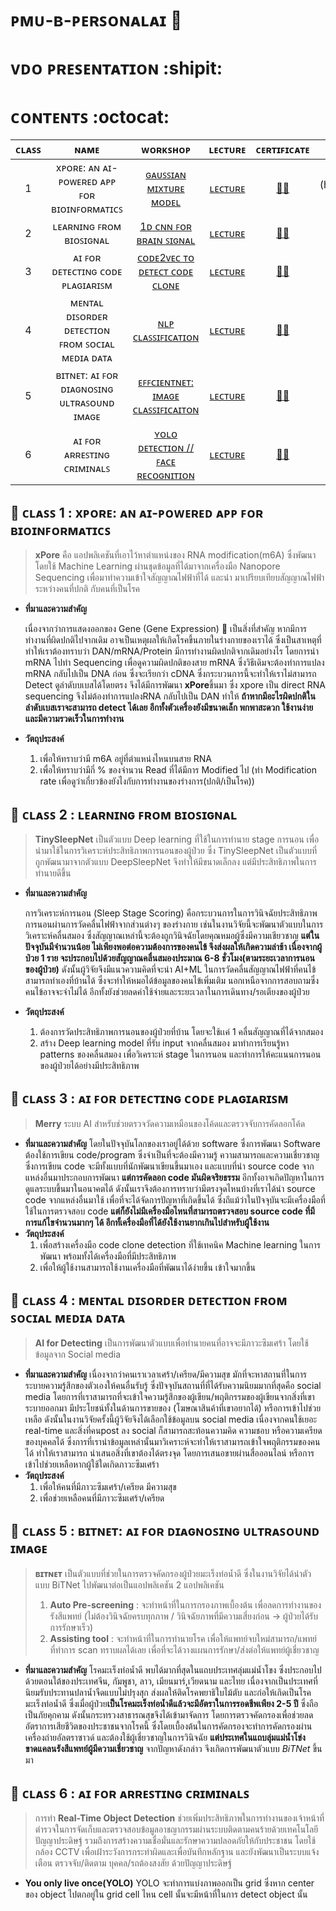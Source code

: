 # ᴘᴍᴜ-ʙ-ᴘᴇʀꜱᴏɴᴀʟᴀɪ :space_invader:
# ᴠᴅᴏ ᴘʀᴇꜱᴇɴᴛᴀᴛɪᴏɴ :shipit:
# ᴄᴏɴᴛᴇɴᴛꜱ :octocat:

|  ᴄʟᴀꜱꜱ   |                     ɴᴀᴍᴇ                        |   ᴡᴏʀᴋꜱʜᴏᴘ    | ʟᴇᴄᴛᴜʀᴇ   | ᴄᴇʀᴛɪꜰɪᴄᴀᴛᴇ |ᴅᴏᴄᴜᴍᴇɴᴛ  |
|:-------:|:-----------------------------------------------:|:-------------:|:---------:|:-----------:|:------------:|
|   1     | xᴘᴏʀᴇ: ᴀɴ ᴀɪ-ᴘᴏᴡᴇʀᴇᴅ ᴀᴘᴘ ꜰᴏʀ ʙɪᴏɪɴꜰᴏʀᴍᴀᴛɪᴄꜱ      | [ɢᴀᴜꜱꜱɪᴀɴ ᴍɪxᴛᴜʀᴇ ᴍᴏᴅᴇʟ](xPore/GMM.ipynb) | [ʟᴇᴄᴛᴜʀᴇ](xPore/Lecture) | [:woman_student:](https://powerclass.org/tutor-certificate-3/?cert_hash=9aca74810845f006) |[:paperclips:](https://drive.google.com/drive/folders/1WzSEFgym7sDo-3A9etN1a210a0IYmDi_),[:cd:](https://powerclass.org/courses/xpore-an-ai-powered-app-for-bioinformaticians/)|
|   2     | ʟᴇᴀʀɴɪɴɢ ꜰʀᴏᴍ ʙɪᴏꜱɪɢɴᴀʟ                          |[1ᴅ ᴄɴɴ ꜰᴏʀ ʙʀᴀɪɴ ꜱɪɢɴᴀʟ](Biosignal/model.py) | [ʟᴇᴄᴛᴜʀᴇ](Biosignal/learning_from_biosignals.pdf) |[:woman_student:](https://powerclass.org/tutor-certificate-3/?cert_hash=a10fcc14abfe3a03)|[:paperclips:](https://drive.google.com/drive/folders/1ZWYsgQaMztE_KxHUUT7dp-Z51vSp1Z6q),[:cd:](https://powerclass.org/courses/learning-from-biosignal/)|
|   3     | ᴀɪ ꜰᴏʀ ᴅᴇᴛᴇᴄᴛɪɴɢ ᴄᴏᴅᴇ ᴘʟᴀɢɪᴀʀɪꜱᴍ                 | [ᴄᴏᴅᴇ2ᴠᴇᴄ ᴛᴏ ᴅᴇᴛᴇᴄᴛ ᴄᴏᴅᴇ ᴄʟᴏɴᴇ](CodeClone/PMU_B_CodingAI_CodeCloneDetection_Workshop.ipynb) | [ʟᴇᴄᴛᴜʀᴇ](https://github.com/nattntn/PMU-B-PersonalAI/blob/main/CodeClone/PMU-B%20Coding%20AI.pdf)|[:woman_student:](https://powerclass.org/tutor-certificate-3/?cert_hash=2bf4725cd999366f)|[:paperclips:](https://drive.google.com/drive/folders/1t-RL2SHrjztbW630o4VjY02a9II0tMsQ),[:cd:](https://powerclass.org/courses/ai-for-detecting-code-plagiarism/)|
|   4     | ᴍᴇɴᴛᴀʟ ᴅɪꜱᴏʀᴅᴇʀ ᴅᴇᴛᴇᴄᴛɪᴏɴ ꜰʀᴏᴍ ꜱᴏᴄɪᴀʟ ᴍᴇᴅɪᴀ ᴅᴀᴛᴀ | [ɴʟᴘ ᴄʟᴀꜱꜱɪꜰɪᴄᴀᴛɪᴏɴ](NLP_classification/PMU_B_CodingAI_NLP_classification_Workshop_ipynb.ipynb) |[ʟᴇᴄᴛᴜʀᴇ](https://github.com/nattntn/PMU-B-PersonalAI/blob/main/NLP_classification/Social%20Media_Slide.pdf)|[:woman_student:](https://powerclass.org/tutor-certificate-3/?cert_hash=0d8200f8847ef8a9)|[:paperclips:](https://drive.google.com/drive/folders/1XYuuqvKlfR0BlUyOTZjtUeFr-Tq5sf44),[:cd:](https://powerclass.org/courses/mental-disorder-detection-from-social-media-data/)|
|   5     | ʙɪᴛɴᴇᴛ: ᴀɪ ꜰᴏʀ ᴅɪᴀɢɴᴏꜱɪɴɢ ᴜʟᴛʀᴀꜱᴏᴜɴᴅ ɪᴍᴀɢᴇ       | [ᴇꜰꜰᴄɪᴇɴᴛɴᴇᴛ: ɪᴍᴀɢᴇ ᴄʟᴀꜱꜱɪꜰɪᴄᴀɪᴛᴏɴ](BiTNet/PMUB_Personal_AI_Image_classification_EfficientNetB5.ipynb) | [ʟᴇᴄᴛᴜʀᴇ](BiTNet/Lecture) |[:woman_student:](https://powerclass.org/tutor-certificate-3/?cert_hash=ab6750d5050063e2)|[:paperclips:](https://drive.google.com/drive/folders/1oidtwy8eeP2rQ-iQrVsxcvRLBQ8eKHrq), [:cd:](https://powerclass.org/courses/bitnet-ai-for-diagnosing-ultrasound-image/)|
|   6     | ᴀɪ ꜰᴏʀ ᴀʀʀᴇꜱᴛɪɴɢ ᴄʀɪᴍɪɴᴀʟꜱ                       | [ʏᴏʟᴏ ᴅᴇᴛᴇᴄᴛɪᴏɴ // ꜰᴀᴄᴇ ʀᴇᴄᴏɢɴɪᴛɪᴏɴ](Detection/PMU_B_Train_Yolov8_Object_Detection_on_Custom_Dataset_Workshop.ipynb) | [ʟᴇᴄᴛᴜʀᴇ](Detection/ObjectDetection.pdf) |[:woman_student:](https://powerclass.org/tutor-certificate-3/?cert_hash=3177ce091e6b85aa)|[:paperclips:](https://drive.google.com/drive/folders/1LR_1LWKMVkrcLi0aYjjWjNgaDiZ9OJX3), [:cd:](https://powerclass.org/courses/ai-for-arresting-criminals/)|

## :pushpin: ᴄʟᴀꜱꜱ 1 : xᴘᴏʀᴇ: ᴀɴ ᴀɪ-ᴘᴏᴡᴇʀᴇᴅ ᴀᴘᴘ ꜰᴏʀ ʙɪᴏɪɴꜰᴏʀᴍᴀᴛɪᴄꜱ 
 >**xPore** คือ แอปพลิเคชันที่เอาไว้หาตำแหน่งของ RNA modification(m6A) ซึ่งพัฒนาโดยใช้ Machine Learning ผ่านชุดข้อมูลที่ได้มาจากเครื่องมือ Nanopore Sequencing เพื่อมาทำความเข้าใจสัญญาณไฟฟ้าที่ได้ และนำ มาเปรียบเทียบสัญญาณไฟฟ้าระหว่างคนที่ปกติ กับคนที่เป็นโรค 
   * **ที่มาและความสำคัญ**
     
     เนื่องจากว่าการแสดงออกของ Gene (Gene Expression) :dna: เป็นสิ่งที่สำคัญ หากมีการทำงานที่ผิดปกติไปจากเดิม อาจเป็นเหตุผลให้เกิดโรคขึ้นภายในร่างกายของเราได้ ซึ่งเป็นสาเหตุที่ทำให้เราต้องทราบว่า DAN/mRNA/Protein มีการทำงานผิดปกติจากเดิมอย่างไร โดยการนำ mRNA ไปทำ Sequencing เพื่อดูความผิดปกติของสาย mRNA ซึ่งวิธีเดิมจะต้องทำการแปลง mRNA กลับไปเป็น DNA ก่อน ซึ่งจะเรียกว่า cDNA ซึ่งกระบวนการนี้จะทำให้เราไม่สามารถ Detect ดูลำดับบเบสได้โดยตรง จึงได้มีการพัฒนา **xPore**ขึ้นมา ซึ่ง xpore เป็น direct RNA sequencing จึงไม่ต้องทำการแปลงRNA กลับไปเป็น DAN ทำให้ **ถ้าหากมีอะไรผิดปกติในลำดับเบสเราจะสามารถ detect ได้เลย อีกทั้งตัวเครื่องยังมีขนาดเล็ก พกพาสะดวก ใช้งานง่าย และมีความรวดเร็วในการทำงาน**
   * **วัตถุประสงค์**
     1. เพื่อให้ทราบว่ามี m6A อยู่ที่ตำแหน่งไหนบนสาย RNA
     2. เพื่อให้ทราบว่ามีกี่ % ของจำนวน Read ที่ได้มีการ Modified ไป (ทำ Modification rate เพื่อดูว่าเกี่ยวข้องยังไงกับการทำงานของร่างการ(ปกติ/เป็นโรค))
   
## :pushpin: ᴄʟᴀꜱꜱ 2 : ʟᴇᴀʀɴɪɴɢ ꜰʀᴏᴍ ʙɪᴏꜱɪɢɴᴀʟ
> **TinySleepNet** เป็นตัวแบบ Deep learning ที่ใช้ในการทำนาย stage การนอน เพื่อนำมาใช้ในการวิเคราะห์ประสิทธิภาพการนอนของผู้ป่วย ซึ่ง TinySleepNet เป็นตัวแบบที่ถูกพัฒนามาจากตัวแบบ DeepSleepNet จึงทำให้มีขนาดเล็กลง แต่มีประสิทธิภาพในการทำนายดีขึ้น
* **ที่มาและความสำคัญ**
  
   การวิเคราะห์การนอน (Sleep Stage Scoring) คือกระบวนการในการวินิจฉัยประสิทธิภาพการนอนผ่านการวัดคลื่นไฟฟ้าจากส่วนต่างๆ ของร่างกาย เช่นในงานวิจัยนี้จะพัฒนาตัวแบบในการวิเคราะห์คลื่นสมอง ซึ่งสัญญาณเหล่านี้จะต้องถูกวินิจฉัยโดยคุณหมอผู้ซึ่งมีความเชียวชาญ **แต่ในปัจจุบันมีจำนวนน้อย ไม่เพียงพอต่อความต้องการของคนไข้ จึงส่งผลให้เกิดความล่าช้า เนื่องจากผู้ป่วย 1 ราย จะประกอบไปด้วยสัญญาณคลื่นสมองประมาณ 6-8 ชั่วโมง(ตามระยะเวลาการนอนของผู้ป่วย)** ดังนั้นผู้วิจัยจึงมีแนวความคิดที่จะนำ AI+ML ในการวัดคลื่นสัญญาณไฟฟ้าที่คนไข้สามารถทำเองที่บ้านได้ ซึ่งจะทำให้หมอได้ข้อมูลของคนไข้เพิ่มเติม นอกเหนือจากการสอบถามซึ่งคนไข้อาจจะจำไม่ได้ อีกทั้งยังช่วยลดค่าใช้จ่ายและระยะเวลาในการเดินทาง/รอเตียงของผู้ป่วย

 * **วัตถุประสงค์**
   1. ต้องการวัดประสิทธิภาพการนอนของผู้ป่วยที่บ้าน โดยจะใช้เเค่ 1 คลื่นสัญญาณที่ได้จากสมอง
   2. สร้าง Deep learning model ที่รับ input จากคลื่นสมอง มาทำการเรียนรู้หา patterns ของคลื่นสมอง เพื่อวิเคราะห์ stage ในการนอน และทำการให้คะแนนการนอนของผู้ป่วยได้อย่างมีประสิทธิภาพ
 
## :pushpin: ᴄʟᴀꜱꜱ 3 : ᴀɪ ꜰᴏʀ ᴅᴇᴛᴇᴄᴛɪɴɢ ᴄᴏᴅᴇ ᴘʟᴀɢɪᴀʀɪꜱᴍ
> **Merry** ระบบ AI สำหรับช่วยตรวจวัดความเหมือนของโค้ดและตรวจจับการคัดลอกโค้ด
* **ที่มาและความสำคัญ**
  โดยในปัจจุบันโลกของเราอยู่ได้ด้วย software ซึ่งการพัฒนา Software ต้องใช้การเขียน code/program ซึ่งจำเป็นที่จะต้องมีความรู้ ความสามารถและความเชี่ยวชาญ ซึ่งการเขียน code จะมีทั้งแบบที่นักพัฒนาเขียนขึ้นมาเอง และแบบที่นำ source code จากแหล่งอื่นมาประกอบการพัฒนา **แต่การคัดลอก code มันผิดจริยธรรม** อีกทั้งอาจเกิดปัญหาในการดูแลระบบขึ้นมาในอนาคตได้  ดังนั้นเราจึงต้องการทราบว่ามีตรงจุดไหนบ้างที่เราได้นำ source code จากแหล่งอื่นมาใช้ เพื่อที่จะได้จัดการปัญหาที่เกิดขึ้นได้ ซึ่งถึแม้ว่าในปัจจุบันจะมีเครื่องมือที่ใช้ในการตรวจสอบ code **แต่ก็ยังไม่มีเครื่องมือไหนที่สามารถตรวจสอบ source code ที่มีการแก้ไขจำนวนมากๆ ได้ อีกทั้เครื่องมือที่ได้ยังใช้งานยากเกินไปสำหรับผู้ใช้งาน**
* **วัตถุประสงค์**
  1. เพื่อสร้างเครื่องมือ code clone detection ที่ใช้เทคนิค Machine learning ในการพัฒนา พร้อมทั้งได้เครื่องมือที่มีประสิทธิภาพ
  2. เพื่อให้ผู้ใช้งานสามารถใช้งานเครื่องมือที่พัฒนาได้ง่ายขึ้น เข้าใจมากขึ้น

## :pushpin: ᴄʟᴀꜱꜱ 4 : ᴍᴇɴᴛᴀʟ ᴅɪꜱᴏʀᴅᴇʀ ᴅᴇᴛᴇᴄᴛɪᴏɴ ꜰʀᴏᴍ ꜱᴏᴄɪᴀʟ ᴍᴇᴅɪᴀ ᴅᴀᴛᴀ
> **AI for Detecting** เป็นการพัฒนาตัวแบบเพื่อทำนายคนที่อาจจะมีภาวะซึมเศร้า โดยใช้ข้อมูลจาก Social media

* **ที่มาและความสำคัญ**
  เนื่องจากว่าคนเราเวลาเศร้า/เครียด/มีความสุข มักที่จะหาสถานที่ในการระบายความรู้สึกของตัวเองให้คนอื่นรับรู้ ซึ่งปัจจุบันสถานที่ที่ได้รับความนิยมมากที่สุดคือ social media โดยการที่เราสามารถที่จะเข้าใจความรู้สึกของผู้เขียน/พฤติกรรมของผู้เขียนจากสิ่งที่เขาระบายออกมา มีประโยชน์ทั้งในด้านการขายของ (โฆษณาสินค้าที่เขาอยากได้) หรือการเข้าไปช่วยเหลือ ดังนั้นในงานวิจัยครั้งนี้ผู้วิจัยจึงได้เลือกใช้ข้อมูลบน social media เนื่องจากคนใช้เยอะ real-time และสิ่งที่คนpost ลง social  ก็สามารถสะท้อนความคิด ความชอบ หรือความเครียดของบุคคลได้ ซึ่งการที่เรานำข้อมูลเหล่านั้นมาวิเคราะห์จะทำให้เราสามารถเข้าใจพฤติกรรมของคนได้ ทำให้เราสามารถ นำเสนอสิ่งที่เขาต้องได้ตรงจุด โดยการเสนอขายผ่านสื่อออนไลน์ หรือการเข้าไปช่วยเหลือหากผู้ใช้ใดเกิดภาวะซึมเศร้า
* **วัตถุประสงค์**
  1. เพื่อให้คนที่มีภาวะซึมเศร้า/เครียด มีความสุข
  2. เพื่อช่วยเหลือคนที่มีภาวะซึมเศร้า/เครียด

## :pushpin: ᴄʟᴀꜱꜱ 5 : ʙɪᴛɴᴇᴛ: ᴀɪ ꜰᴏʀ ᴅɪᴀɢɴᴏꜱɪɴɢ ᴜʟᴛʀᴀꜱᴏᴜɴᴅ ɪᴍᴀɢᴇ
> **ʙɪᴛɴᴇᴛ** เป็นตัวแบบที่ช่วยในการตรวจคัดกรองผู้ป่วยมะเร็งท่อน้ำดี ซึ่งในงานวิจัยได้นำตัวแบบ BiTNet ไปพัฒนาต่อเป็นแอปพลิเคชัน 2 แอปพลิเคชัน
> 1. **Auto Pre-screening** : จะทำหน้าที่ในการกรองภาพเบื้องต้น เพื่อลดการทำงานของรังสีแพทย์ (ไม่ต้องวินิจฉัยครบทุกภาพ / วินิจฉัยภาพที่มีความเสี่ยงก่อน -> ผู้ป่วยได้รับการรักษาเร็ว)
> 2. **Assisting tool** : จะทำหน้าที่ในการทำนายโรค เพื่อให้แพทย์จบใหม่สามารถ/แพทย์ที่ทำการ scan ทราบผลได้เลย  เพื่อที่จะได้วางแผนการรักษา/ส่งต่อให้แพทย์ผู้เชี่ยวชาญ 

* **ที่มาและความสำคัญ**
  โรคมะเร็งท่อน้ำดี พบได้มากที่สุดในแถบประเทศลุ่มแม่น้ำโขง ซึ่งประกอบไปด้วยตอนใต้ของประเทศจีน, กัมพูชา, ลาว, เมียนมาร์,เวียดนาม และไทย เนื่องจากเป็นประเทศที่นิยมรับประทานปลาน้ำจืดแบบไม่ปรุงสุก ส่งผลให้ติดโรคพยาธิใบไม้ตับ และก่อให้เกิดเป็นโรคมะเร็งท่อน้ำดี ซึ่งเมื่อผู้ป่วย**เป็นโรคมะเร็งท่อน้ำดีแล้วจะมีอัตราในการรอดชีพเพียง 2-5 ปี** ซึ่งถือเป็นภัยคุกคาม ดังนั้นกระทรวงสาธารณสุขจึงได้เข้ามาจัดการ โดยการตรวจคัดกรองเพื่อช่วยลดอัตราการเสียชีวิตของประชาชนจากโรคนี้ ซึ่งโดยเบื้องต้นในการคัดกรองจะทำการคัดกรองผ่านเครื่องถ่ายอัลตราซาวด์ และต้องใช้ผู้เชี่ยวชาญในการวินิจฉัย **แต่ประเทศในแถบลุ่มแม่น้ำโข่งขาดแคลนรังสีแพทย์ผู้มีความเชี่ยวชาญ** จากปัญหาดังกล่าว จึงเกิดการพัฒนาตัวแบบ *BiTNet* ขึ้นมา


## :pushpin: ᴄʟᴀꜱꜱ 6 : ᴀɪ ꜰᴏʀ ᴀʀʀᴇꜱᴛɪɴɢ ᴄʀɪᴍɪɴᴀʟꜱ 
> การทำ **Real-Time Object Detection** ช่วยเพิ่มประสิทธิภาพในการทำงานของเจ้าหน้าที่ตำรวจในการจัดเก็บและตรวจสอบข้อมูลอาชญากรรมผ่านระบบติดตามคนร้ายด้วยเทคโนโลยีปัญญาประดิษฐ์ รวมถึงการสร้างความเชื่อมั่นและรักษาความปลอดภัยให้กับประชาชน โดยใช้กล้อง CCTV เพื่อเฝ้าระวังการกระทำผิดและเพื่อบันทึกหลักฐาน และยังพัฒนาเป็นระบบแจ้งเตือน ตรวจจับ/ติดตาม บุคคล/รถต้องสงสัย ด้วยปัญญาประดิษฐ์ 
* **You only live once(YOLO)**
  YOLO จะทำการแบ่งภาพออกเป็น grid ซึ่งหาก center ของ object ไปตกอยู่ใน grid cell ไหน cell นั้นจะมีหน้าที่ในการ detect object นั้น

   
  
